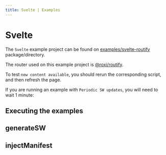 ```yaml
---
title: Svelte | Examples
---
```


# Svelte

The `Svelte` example project can be found on [examples/svelte-routify](https://github.com/vite-pwa/vite-plugin-pwa/tree/main/examples/svelte-routify) package/directory.

The router used on this example project is [@roxi/routify](https://routify.dev/).

To test `new content available`, you should rerun the corresponding script, and then refresh the page.

If you are running an example with `Periodic SW updates`, you will need to wait 1 minute:
<HeuristicWorkboxWindow />

## Executing the examples

<RunExamples />

## generateSW

<ExamplesGenerateSW />
  
## injectManifest

<ExamplesInjectManifest />

